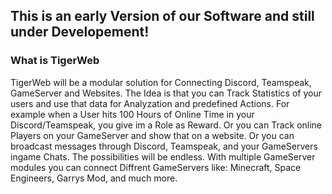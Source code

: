 ## This is an early Version of our Software and still under Developement!
### What is TigerWeb
TigerWeb will be a modular solution for Connecting Discord, Teamspeak, GameServer and Websites. The Idea is that you can Track Statistics of your users and use that data for Analyzation and predefined Actions. For example when a User hits 100 Hours of Online Time in your Discord/Teamspeak, you give im a Role as Reward. Or you can Track online Players on your GameServer and show that on a website. Or you can broadcast messages through Discord, Teamspeak, and your GameServers ingame Chats. The possibilities will be endless. With multiple GameServer modules you can connect Diffrent GameServers like: Minecraft, Space Engineers, Garrys Mod, and much more.
